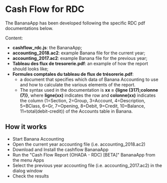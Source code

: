 # Cash Flow for RDC

The BananaApp has been developed following the specific RDC pdf documentations below.

Content:

* **cashflow_rdc.js**: the BananaApp;
* **accounting_2018.ac2**: example Banana file for the current year;
* **accounting_2017.ac2**: example Banana file for the previous year;
* **Tableau des flux de tresorerie.pdf**: an example of how the report should looks like;
* **Formules comptales du tableau de flux de trésorerie.pdf**:
	* a document that specifies which data of Banana Accounting to use and how to calculate the various elements of the report.
	* The syntax used in the documentation is **xx = {ligne (317);colonne (7)}**, where **ligne(xx)** indicates the row and **colonne(xx)** indicates the column (1=Section, 2=Group, 3=Account, 4=Description, 5=BClass, 6=Gr, 7=Opening, 8=Debit, 9=Credit, 10=Balance, 11=total(debit-credit)) of the Accounts table in Banana.


## How it works
* Start Banana Accounting
* Open the current year accounting file (i.e. accounting_2018.ac2)
* Download and Install the cashflow BananaApp
* Run the "Cash Flow Report (OHADA - RDC) [BETA]" BananaApp from the menu Apps
* Select the previous year accounting file (i.e. accounting_2017.ac2) in the dialog window
* Check the results
